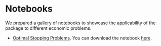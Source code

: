 Notebooks
==============

We prepared a gallery of notebooks to showcase the applicability of the package to different economic problems.

* [Optimal Stopping Problems](../generated/LCP_simple.html). You can download the notebook [here](../generated/LCP_simple.ipynb).

